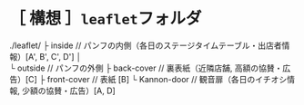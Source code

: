 # ［ 構想 ］`leaflet`フォルダ
./leaflet/
    ├ inside				// パンフの内側（各日のステージタイムテーブル・出店者情報）[A', B', C', D']
    │						
    └ outside				// パンフの外側
          ├ back-cover		// 裏表紙（近隣店舗, 高額の協賛・広告）[C]
          ├ front-cover		// 表紙 [B]
          └ Kannon-door		// 観音扉（各日のイチオシ情報, 少額の協賛・広告）[A, D]